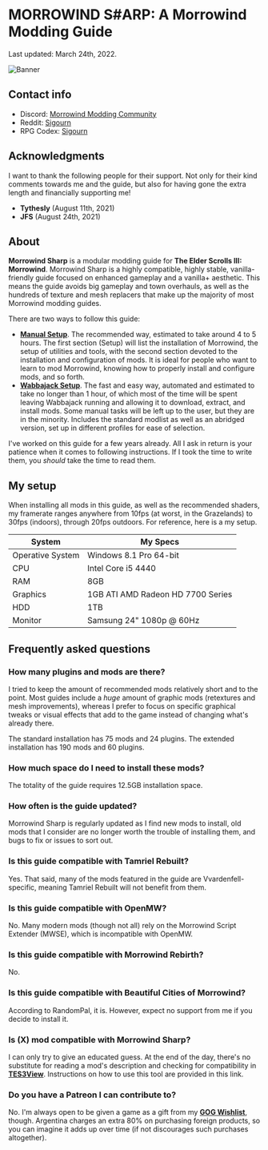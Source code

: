 # MORROWIND S#ARP: A Morrowind Modding Guide

Last updated: March 24th, 2022.

![Banner](https://raw.githubusercontent.com/Sigourn/morrowind-sharp/master/MW%20Banner%20GIT.jpg)

## Contact info

- Discord: [Morrowind Modding Community](https://discord.me/mwmods)
- Reddit: [Sigourn](https://www.reddit.com/user/Sigourn)
- RPG Codex: [Sigourn](https://rpgcodex.net/forums/index.php?members/sigourn.21476/)

## Acknowledgments

I want to thank the following people for their support. Not only for their kind comments towards me and the guide, but also for having gone the extra length and financially supporting me!

- **Tythesly** (August 11th, 2021)
- **JFS** (August 24th, 2021)

## About

**Morrowind Sharp** is a modular modding guide for **The Elder Scrolls III: Morrowind**. Morrowind Sharp is a highly compatible, highly stable, vanilla-friendly guide focused on enhanced gameplay and a vanilla+ aesthetic. This means the guide avoids big gameplay and town overhauls, as well as the hundreds of texture and mesh replacers that make up the majority of most Morrowind modding guides.

There are two ways to follow this guide:

- [**Manual Setup**](https://github.com/Sigourn/morrowind-sharp/blob/master/setup.md). The recommended way, estimated to take around 4 to 5 hours. The first section (Setup) will list the installation of Morrowind, the setup of utilities and tools, with the second section devoted to the installation and configuration of mods. It is ideal for people who want to learn to mod Morrowind, knowing how to properly install and configure mods, and so forth.
- [**Wabbajack Setup**](https://github.com/Sigourn/morrowind-sharp/blob/master/wjsetup.md). The fast and easy way, automated and estimated to take no longer than 1 hour, of which most of the time will be spent leaving Wabbajack running and allowing it to download, extract, and install mods. Some manual tasks will be left up to the user, but they are in the minority. Includes the standard modlist as well as an abridged version, set up in different profiles for ease of selection.

I've worked on this guide for a few years already. All I ask in return is your patience when it comes to following instructions. If I took the time to write them, you *should* take the time to read them.

## My setup

When installing all mods in this guide, as well as the recommended shaders, my framerate ranges anywhere from 10fps (at worst, in the Grazelands) to 30fps (indoors), through 20fps outdoors. For reference, here is a my setup.

System | My Specs
------------ | -------------
Operative System | Windows 8.1 Pro 64-bit
CPU | Intel Core i5 4440
RAM | 8GB
Graphics | 1GB ATI AMD Radeon HD 7700 Series
HDD | 1TB
Monitor | Samsung 24" 1080p @ 60Hz

## Frequently asked questions

### How many plugins and mods are there?

I tried to keep the amount of recommended mods relatively short and to the point. Most guides include a *huge* amount of graphic mods (retextures and mesh improvements), whereas I prefer to focus on specific graphical tweaks or visual effects that add to the game instead of changing what's already there.

The standard installation has 75 mods and 24 plugins. The extended installation has 190 mods and 60 plugins.

### How much space do I need to install these mods?

The totality of the guide requires 12.5GB installation space.

### How often is the guide updated?

Morrowind Sharp is regularly updated as I find new mods to install, old mods that I consider are no longer worth the trouble of installing them, and bugs to fix or issues to sort out.

### Is this guide compatible with Tamriel Rebuilt?

Yes. That said, many of the mods featured in the guide are Vvardenfell-specific, meaning Tamriel Rebuilt will not benefit from them.

### Is this guide compatible with OpenMW?

No. Many modern mods (though not all) rely on the Morrowind Script Extender (MWSE), which is incompatible with OpenMW.

### Is this guide compatible with Morrowind Rebirth?

No.

### Is this guide compatible with Beautiful Cities of Morrowind?

According to RandomPal, it is. However, expect no support from me if you decide to install it.

### Is (X) mod compatible with Morrowind Sharp?

I can only try to give an educated guess. At the end of the day, there's no substitute for reading a mod's description and checking for compatibility in [**TES3View**](https://github.com/Sigourn/morrowind-sharp/blob/master/tools.md#checking-for-conflicts). Instructions on how to use this tool are provided in this link.

### Do you have a Patreon I can contribute to?

No. I'm always open to be given a game as a gift from my [**GOG Wishlist**](https://www.gog.com/u/Lucas9/wishlist), though. Argentina charges an extra 80% on purchasing foreign products, so you can imagine it adds up over time (if not discourages such purchases altogether).
